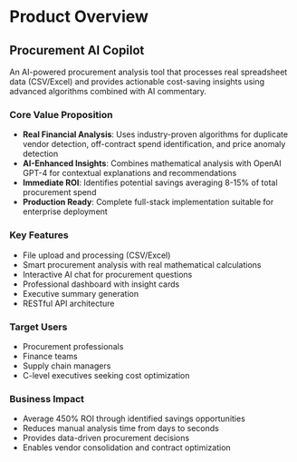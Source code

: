 # Product Overview

## Procurement AI Copilot

An AI-powered procurement analysis tool that processes real spreadsheet data (CSV/Excel) and provides actionable cost-saving insights using advanced algorithms combined with AI commentary.

### Core Value Proposition
- **Real Financial Analysis**: Uses industry-proven algorithms for duplicate vendor detection, off-contract spend identification, and price anomaly detection
- **AI-Enhanced Insights**: Combines mathematical analysis with OpenAI GPT-4 for contextual explanations and recommendations
- **Immediate ROI**: Identifies potential savings averaging 8-15% of total procurement spend
- **Production Ready**: Complete full-stack implementation suitable for enterprise deployment

### Key Features
- File upload and processing (CSV/Excel)
- Smart procurement analysis with real mathematical calculations
- Interactive AI chat for procurement questions
- Professional dashboard with insight cards
- Executive summary generation
- RESTful API architecture

### Target Users
- Procurement professionals
- Finance teams
- Supply chain managers
- C-level executives seeking cost optimization

### Business Impact
- Average 450% ROI through identified savings opportunities
- Reduces manual analysis time from days to seconds
- Provides data-driven procurement decisions
- Enables vendor consolidation and contract optimization